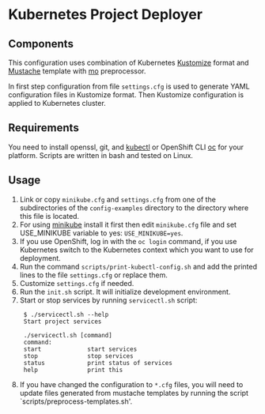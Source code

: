 # Kubernetes Project Deployer

## Components

This configuration uses combination of Kubernetes [Kustomize](https://kustomize.io/) format and [Mustache](https://mustache.github.io/) template with [mo](https://github.com/tests-always-included/mo) preprocessor.

In first step configuration from file `settings.cfg` is used to generate YAML configuration files in Kustomize format.
Then Kustomize configuration is applied to Kubernetes cluster.

## Requirements

You need to install openssl, git, and [kubectl](https://kubernetes.io/docs/tasks/tools/install-kubectl/) or OpenShift CLI [oc](https://docs.openshift.com/container-platform/3.11/cli_reference/get_started_cli.html) for your platform. Scripts are written in bash and tested on Linux.

## Usage

1. Link or copy `minikube.cfg` and `settings.cfg` from one of the subdirectories of the `config-examples` directory to the directory where this file is located.
2. For using [minikube](https://minikube.sigs.k8s.io/) install it first then edit `minikube.cfg` file and set USE_MINIKUBE variable to yes: `USE_MINIKUBE=yes`.
3. If you use OpenShift, log in with the `oc login` command, if you use Kubernetes switch to the Kubernetes context which you want to use for deployment.
4. Run the command `scripts/print-kubectl-config.sh` and add the printed lines to the file `settings.cfg` or replace them.
5. Customize `settings.cfg` if needed.
6. Run the `init.sh` script. It will initialize development environment.
7. Start or stop services by running `servicectl.sh` script:
   ```
    $ ./servicectl.sh --help
    Start project services

    ./servicectl.sh [command]
    command:
    start             start services
    stop              stop services
    status            print status of services
    help              print this

   ```
9.  If you have changed the configuration to `*.cfg` files, you will need to update files generated from mustache templates by running the script `scripts/preprocess-templates.sh'.
